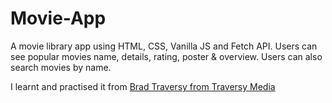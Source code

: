 # Movie-App
A movie library app using HTML, CSS, Vanilla JS and Fetch API. Users can see popular movies name, details, rating, poster & overview. Users can also search movies by name.

I learnt and practised it from [Brad Traversy from Traversy Media](https://www.youtube.com/c/TraversyMedia)
